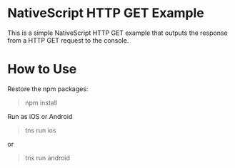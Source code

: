 # NativeScript HTTP GET Example

This is a simple NativeScript HTTP GET example that outputs the response from a HTTP GET request to the console.

# How to Use

Restore the npm packages:

> npm install

Run as iOS or Android

> tns run ios

or 

> tns run android
